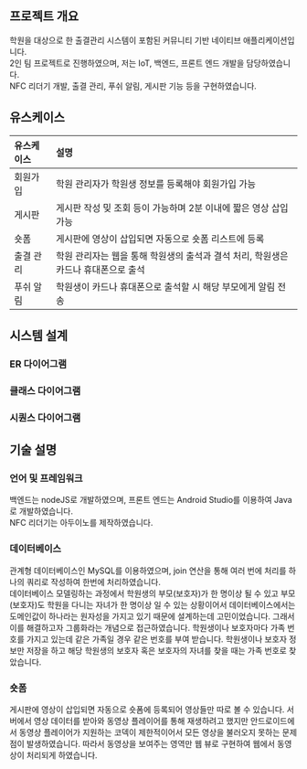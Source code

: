 ## 프로젝트 개요
학원을 대상으로 한 출결관리 시스템이 포함된 커뮤니티 기반 네이티브 애플리케이션입니다. <br>
2인 팀 프로젝트로 진행하였으며, 저는 IoT, 백엔드, 프론트 엔드 개발을 담당하였습니다. <br>
NFC 리더기 개발, 출결 관리, 푸쉬 알림, 게시판 기능 등을 구현하였습니다.

## 유스케이스
| 유스케이스 | 설명 |
|:-------|:-------|
| 회원가입 | 학원 관리자가 학원생 정보를 등록해야 회원가입 가능 |
| 게시판 | 게시판 작성 밎 조회 등이 가능하며 2분 이내에 짧은 영상 삽입 가능 |
| 숏폼 | 게시판에 영상이 삽입되면 자동으로 숏폼 리스트에 등록 |
| 출결 관리 | 학원 관리자는 웹을 통해 학원생의 출석과 결석 처리, 학원생은 카드나 휴대폰으로 출석 |
| 푸쉬 알림 | 학원생이 카드나 휴대폰으로 출석할 시 해당 부모에게 알림 전송 |

## 시스템 설계
### ER 다이어그램
### 클래스 다이어그램
### 시퀀스 다이어그램

## 기술 설명
### 언어 및 프레임워크
백엔드는 nodeJS로 개발하였으며, 프론트 엔드는 Android Studio를 이용하여 Java로 개발하였습니다. <br>
NFC 리더기는 아두이노를 제작하였습니다.
### 데이터베이스
관계형 데이터베이스인 MySQL를 이용하였으며, join 연산을 통해 여러 번에 처리를 하나의 쿼리로 작성하여 한번에 처리하였습니다. <br>
데이터베이스 모델링하는 과정에서 학원생의 부모(보호자)가 한 명이상 될 수 있고 부모(보호자)도 학원을 다니는 자녀가 한 명이상 일 수 있는 상황이어서
데이터베이스에서는 도메인값이 하나라는 원자성을 가지고 있기 때문에 설계하는데 고민이었습니다.
그래서 이를 해결하고자 그룹화라는 개념으로 접근하였습니다. 학원생이나 보호자마다 가족 번호를 가지고 있는데 같은 가족일 경우 같은 번호를 부여 받습니다.
학원생이나 보호자 정보만 저장을 하고 해당 학원생의 보호자 혹은 보호자의 자녀를 찾을 때는 가족 번호로 찾았습니다.
### 숏폼
게시판에 영상이 삽입되면 자동으로 숏폼에 등록되어 영상들만 따로 볼 수 있습니다. 서버에서 영상 데이터를 받아와 동영상 플레이어를 통해 재생하려고 했지만
안드로이드에서 동영상 플레이어가 지원하는 코덱이 제한적이어서 모든 영상을 불러오지 못하는 문제점이 발생하였습니다. 따라서 동영상을 보여주는 영역만 웹 뷰로 구현하여
웹에서 동영상이 처리되게 하였습니다.
